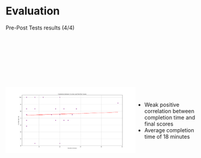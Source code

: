 # Evaluation

<p class='slide-subtitle'>Pre-Post Tests results (4/4)</p>

<div class='section-wrapper'>
  <div class='img-wrapper grey-shadow rounded-md'>
    <img src='../assets/images/evaluation/duration_scatter.png' class='rounded-md'/>
  </div>
  <div class="text-wrapper">
    <ul class='flex-list'>
      <li>
        Weak positive correlation between completion time and final scores
      </li>
      <li>
        Average completion time of 18 minutes
      </li>
    </ul>
  </div>
</div>

<style>
  .section-wrapper {
    display: flex;
    flex-direction: row;
    justify-content: space-around;
    align-items: center;
  }

  .img-wrapper {
    max-width: 800px;
    height: fit-content;
  }

  .text-wrapper {
    display: flex;
    flex-direction: column;
    justify-content: center;
    height: 450px;
    max-width: 300px;
  }
</style>
